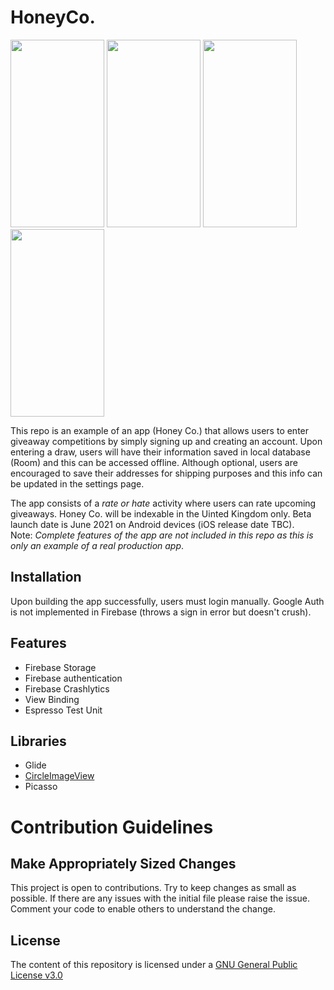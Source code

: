 # HoneyCo.

<img src="https://user-images.githubusercontent.com/35464967/101660670-534f7900-3a3f-11eb-8366-779f8e6bdcaa.jpg" width="150" height="300"> <img src="https://user-images.githubusercontent.com/35464967/101660664-521e4c00-3a3f-11eb-9a28-18648300db55.jpg" width="150" height="300"> <img src="https://user-images.githubusercontent.com/35464967/101663604-d1f9e580-3a42-11eb-9821-109d163d40c0.jpg" width="150" height="300"> 
<img src="https://user-images.githubusercontent.com/35464967/101663955-3026c880-3a43-11eb-9e2e-8b83b4a29dd8.jpg" width="150" height="300">



This repo is an example of an app (Honey Co.) that allows users to enter giveaway competitions by simply signing up and creating an account.
Upon entering a draw, users will have their information saved in local database (Room) and this can be accessed offline.
Although optional, users are encouraged to save their addresses for shipping purposes and this info can be updated 
in the settings page.

The app consists of a _rate or hate_ activity where users can rate upcoming giveaways.
Honey Co. will be indexable in the Uinted Kingdom only. Beta launch date is June 2021 on Android devices (iOS release date TBC).  
Note: _Complete features of the app are not included in this repo as this is only an example of a real production app_. 

## Installation

Upon building the app successfully, users must login manually.
Google Auth is not implemented in Firebase (throws a sign in error but doesn't crush). 

## Features

* Firebase Storage
* Firebase authentication
* Firebase Crashlytics
* View Binding 
* Espresso Test Unit 



## Libraries

* Glide
* [CircleImageView](https://github.com/hdodenhof/CircleImageView)
* Picasso 

# Contribution Guidelines 

## Make Appropriately Sized Changes

This project is open to contributions. Try to keep changes as small as possible.
If there are any issues with the initial file please raise the issue.
Comment your code to enable others to understand the change. 



## License 

The content of this repository is licensed under a [GNU General Public License v3.0](https://choosealicense.com/licenses/gpl-3.0/) 
